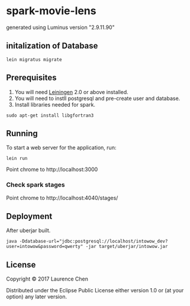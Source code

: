 # spark-movie-lens

generated using Luminus version "2.9.11.90"

## initalization of Database

```
lein migratus migrate
```

## Prerequisites

1. You will need [Leiningen][1] 2.0 or above installed.
2. You will need to instll postgresql and pre-create user and database.
3. Install libraries needed for spark.

```
sudo apt-get install libgfortran3
```

[1]: https://github.com/technomancy/leiningen

## Running

To start a web server for the application, run:

    lein run

Point chrome to http://localhost:3000

### Check spark stages

Point chrome to http://localhost:4040/stages/

## Deployment

After uberjar built.

```
java -Ddatabase-url="jdbc:postgresql://localhost/intowow_dev?user=intowow&password=qwerty" -jar target/uberjar/intowow.jar
```

## License

Copyright © 2017 Laurence Chen

Distributed under the Eclipse Public License either version 1.0 or (at your option) any later version.
